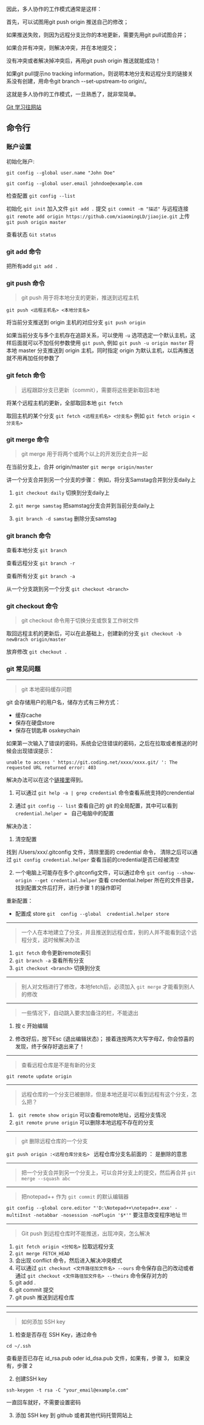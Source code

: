 因此，多人协作的工作模式通常是这样：

首先，可以试图用git push origin <branch-name>推送自己的修改；

如果推送失败，则因为远程分支比你的本地更新，需要先用git pull试图合并；

如果合并有冲突，则解决冲突，并在本地提交；

没有冲突或者解决掉冲突后，再用git push origin <branch-name>推送就能成功！

如果git pull提示no tracking information，则说明本地分支和远程分支的链接关系没有创建，用命令git branch --set-upstream-to <branch-name> origin/<branch-name>。

这就是多人协作的工作模式，一旦熟悉了，就非常简单。

[Git 学习往网站](https://www.yiibai.com/git/git_basic_concepts.html)

## 命令行

### 账户设置

初始化账户:

`git config --global user.name "John Doe"`

`git config --global user.email johndoe@example.com`

检查配置 `git config --list`

初始化 `git init`
加入文件 `git add .`
提交 `git commit -m "描述"`
与远程连接 `git remote add origin https://github.com/xiaomingLD/jiaojie.git`
上传 `git push origin master `

查看状态 `Git status`

### git add 命令

把所有add `git add .`

### git push 命令

> git push 用于将本地分支的更新，推送到远程主机

`git push <远程主机名> <本地分支名>`


将当前分支推送到 origin 主机的对应分支 `git push origin`

如果当前分支与多个主机存在追踪关系，可以使用 `-u` 选项选定一个默认主机，这样后面就可以不加任何参数使用 `git push`, 例如 `git push -u origin master` 将本地 master 分支推送到 origin 主机，同时指定 origin 为默认主机，以后再推送就不用再加任何参数了

### git fetch 命令
> 远程跟踪分支已更新（commit），需要将这些更新取回本地

将某个远程主机的更新，全部取回本地 `git fetch`

取回主机的某个分支 `git fetch <远程主机名> <分支名>` 例如 `git fetch origin <分支名>`

### git merge 命令

> git merge 用于将两个或两个以上的开发历史合并一起

在当前分支上，合并 origin/master `git merge origin/master`

讲一个分支合并到另一个分支的步骤：
例如，将分支Samstag合并到分支daily上

1. `git checkout daily` 切换到分支daily上

2. `git merge samstag` 把samstag分支合并到当前分支daily上

3. `git branch -d samstag` 删除分支samstag

### git branch 命令

查看本地分支 `git branch`

查看远程分支 `git branch -r`

查看所有分支 `git branch -a`

从一个分支跳到另一个分支 `git checkout <branch>`

### git checkout 命令

> git checkout 命令用于切换分支或恢复工作树文件

取回远程主机的更新后，可以在此基础上，创建新的分支 `git checkout -b newBrach origin/master`

放弃修改 `git checkout .`

### git 常见问题
---
> git 本地密码缓存问题

git 会存储用户的用户名，储存方式有三种方式：

* 缓存cache
* 保存在硬盘store
* 保存在钥匙串 osxkeychain

如果第一次输入了错误的密码，系统会记住错误的密码，之后在拉取或者推送的时候会出现错误提示：

~~~
unable to access ' https://git.coding.net/xxxx/xxxx.git/ ': The requested URL returned error: 403
~~~

解决办法可以在这个[链接里](https://www.jianshu.com/p/77b0340a02f3)得到。

1. 可以通过 `git help -a | grep credential` 命令查看系统支持的crendential

2.  通过 `git config -- list` 查看自己的 git 的全局配置，其中可以看到 `credential.helper = ` 自己电脑中的配置

解决办法：

1. 清空配置

找到 /Users/xxx/.gitconfig 文件，清除里面的 credential 命令， 清除之后可以通过 `git config credential.helper` 查看当前的credential是否已经被清空

2. 一个电脑上可能存在多个.gitconfig文件，可以通过命令 `git config --show-origin --get credential.helper` 查看 credential.helper 所在的文件目录，找到配置文件后打开，进行步骤 1  的操作即可

重新配置：

* 配置成 store `git  config --global  credential.helper store`




---
> 一个人在本地建立了分支，并且推送到远程仓库，别的人并不能看到这个远程分支，这时候解决办法

1. `git fetch` 命令更新remote索引
2. `git branch -a` 查看所有分支
3. `git checkout <branch>` 切换到分支

---
> 别人对文档进行了修改，本地fetch后，必须加入 `git merge` 才能看到别人的修改

---
> 一些情况下，自动跳入要求加备注的栏，不能退出

1. 按 c 开始编辑

2. 修改好后，按下Esc (退出编辑状态)； 接着连按两次大写字母Z，你会惊喜的发现，终于保存好退出来了！

---
> 查看远程仓库是不是有新的分支

`git remote update origin`

---
> 远程仓库的一个分支已被删除，但是本地还是可以看到远程有这个分支，怎么把？

1. ` git remote show origin` 可以查看remote地址，远程分支情况
2. `git remote prune origin` 可以删除本地远程不存在的分支

---
> git 删除远程仓库的一个分支

`git push origin :<远程仓库分支名> `  远程仓库分支名前面的 ： 是删除的意思

---
> 把一个分支合并到另一个分支上，可以合并分支上的提交，然后再合并 `git merge --squash abc`


---
> 把notepad++ 作为 `git commit` 的默认编辑器

`git config --global core.editor "'D:\Notepad++\notepad++.exe' -multiInst -notabbar -nosession -noPlugin '$*'"` 要注意改变程序地址 !!!

---
> Git push 到远程仓库时不能推送，出现冲突，怎么解决

1. `git fetch origin <分知名>` 拉取远程分支
2. `git merge FETCH_HEAD`
3. 会出现 conflict 命令，然后进入解决冲突模式
4. 可以通过 `git checkout <文件路径加文件名> --ours` 命令保存自己的改动或者通过 `git checkout <文件路径加文件名> --theirs` 命令保存对方的
5. git add .
5. git commit 提交
6. git push 推送到远程仓库

---

---
> 如何添加 SSH key

1. 检查是否存在 SSH Key，通过命令

`cd ~/.ssh`

查看是否已存在 id_rsa.pub oder id_dsa.pub 文件，如果有，步骤 3， 如果没有，步骤 2


2. 创建SSH key

`ssh-keygen -t rsa -C "your_email@example.com"`

一直回车就好，不需要设置密码

3. 添加 SSH key 到 github 或者其他代码托管网站上
